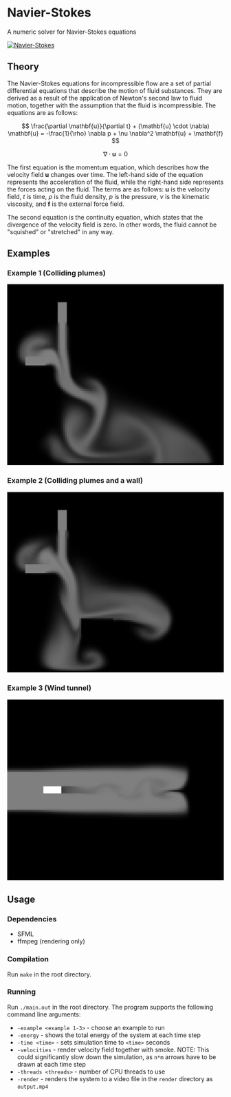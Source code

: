 # Navier-Stokes
A numeric solver for Navier-Stokes equations

[![Navier-Stokes](https://img.youtube.com/vi/mPZd5Lwb0C4/0.jpg)](https://www.youtube.com/watch?v=mPZd5Lwb0C4)

## Theory

The Navier-Stokes equations for incompressible flow are a set of partial differential equations that describe the motion of fluid substances. They are derived as a result of the application of Newton's second law to fluid motion, together with the assumption that the fluid is incompressible. The equations are as follows:

$$
\frac{\partial \mathbf{u}}{\partial t} + (\mathbf{u} \cdot \nabla) \mathbf{u} = -\frac{1}{\rho} \nabla p + \nu \nabla^2 \mathbf{u} + \mathbf{f}
$$

$$
\nabla \cdot \mathbf{u} = 0
$$

The first equation is the momentum equation, which describes how the velocity field $\mathbf{u}$ changes over time. The left-hand side of the equation represents the acceleration of the fluid, while the right-hand side represents the forces acting on the fluid. The terms are as follows: $\mathbf{u}$ is the velocity field, $t$ is time, $\rho$ is the fluid density, $p$ is the pressure, $\nu$ is the kinematic viscosity, and $\mathbf{f}$ is the external force field.

The second equation is the continuity equation, which states that the divergence of the velocity field is zero. In other words, the fluid cannot be "squished" or "stretched" in any way.


## Examples

### Example 1 (Colliding plumes)
![Example 1](render/examples/example1.png)

### Example 2 (Colliding plumes and a wall)
![Example 2](render/examples/example2.png)

### Example 3 (Wind tunnel)
![Example 3](render/examples/example3.png)

## Usage

### Dependencies
* SFML
* ffmpeg (rendering only)

### Compilation
Run `make` in the root directory.

### Running
Run `./main.out` in the root directory. The program supports the following command line arguments:
* `-example <example 1-3>` - choose an example to run
* `-energy` - shows the total energy of the system at each time step
* `-time <time>` - sets simulation time to `<time>` seconds
* `-velocities` - render velocity field together with smoke. NOTE: This could significantly slow down the simulation, as `n*m` arrows have to be drawn at each time step
* `-threads <threads>` - number of CPU threads to use
* `-render` - renders the system to a video file in the `render` directory as `output.mp4`
